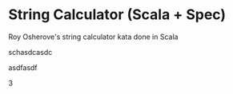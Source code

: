 String Calculator (Scala + Spec)
=======================

Roy Osherove's string calculator kata done in Scala


schasdcasdc

asdfasdf



3